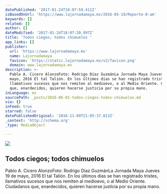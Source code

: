 ```yaml
---
datePublished: '2017-01-24T18:07:59.411Z'
isBasedOnUrl: 'https://www.lajornadamaya.mx/2016-05-19/Reporte-8-am'
keywords: []
related: []
author: []
dateModified: '2017-01-24T18:07:20.997Z'
title: 'Todos ciegos; todos chimuelos '
app_links: []
publisher:
  url: 'https://www.lajornadamaya.mx'
  name: Lajornadamaya
  favicon: 'https://static.lajornadamaya.mx/v2/favicon.png'
  domain: www.lajornadamaya.mx
description: >-
  Pablo A. Cicero AlonzoFoto: Rodrigo Díaz GuzmánLa Jornada Maya Jueves 19 de
  mayo, 2016 El tal Talión. En los últimos días se han registrado tristes,
  llamativos sucesos que nos remiten al medioevo, o al Medio Oriente. Ciudadanos
  que, enardecidos, quieren hacerse justicia por su propia mano.
inLanguage: es
sourcePath: _posts/2016-06-01-todos-ciegos-todos-chimuelos.md
via: {}
inFeed: true
starred: false
datePublishedOriginal: '2016-11-09T21:05:37.813Z'
_context: 'http://schema.org'
_type: MediaObject

---
```

<article style=""><img src="https://s3-us-west-2.amazonaws.com/the-grid-img/p/ec4e6fccc07dd90d55209b9a494bf1256a6f9ab0.jpg" /><h1>Todos ciegos; todos chimuelos </h1><p>Pablo A. Cicero AlonzoFoto: Rodrigo Díaz GuzmánLa Jornada Maya Jueves 19 de mayo, 2016 El tal Talión. En los últimos días se han registrado tristes, llamativos sucesos que nos remiten al medioevo, o al Medio Oriente. Ciudadanos que, enardecidos, quieren hacerse justicia por su propia mano.</p></article>